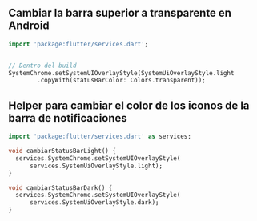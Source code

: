 ## Cambiar la barra superior a transparente en Android

```dart
import 'package:flutter/services.dart';


// Dentro del build
SystemChrome.setSystemUIOverlayStyle(SystemUiOverlayStyle.light
        .copyWith(statusBarColor: Colors.transparent));
```

## Helper para cambiar el color de los iconos de la barra de notificaciones 

```dart
import 'package:flutter/services.dart' as services;

void cambiarStatusBarLight() {
  services.SystemChrome.setSystemUIOverlayStyle(
      services.SystemUiOverlayStyle.light);
}

void cambiarStatusBarDark() {
  services.SystemChrome.setSystemUIOverlayStyle(
      services.SystemUiOverlayStyle.dark);
}
```

